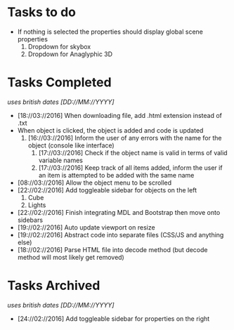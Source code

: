 # Tasks to do
<ul>
  <li>
    If nothing is selected the properties should display global scene properties
    <ol>
      <li>Dropdown for skybox</li>
      <li>Dropdown for Anaglyphic 3D</li>
    </ol>
  </li>
</ul>


# Tasks Completed
<p><i>uses british dates [DD://MM://YYYY]</i></p>
<ul>
  <li>[18://03://2016] When downloading file, add .html extension instead of .txt</li>
  <li>
    When object is clicked, the object is added and code is updated
    <ol>
      <li>
        [16://03://2016] Inform the user of any errors with the name for the object (console like interface)
        <ol>
          <li>[17://03://2016] Check if the object name is valid in terms of valid variable names</li>
          <li>[17://03://2016] Keep track of all items added, inform the user if an item is attempted to be added with the same name</li>
        </ol>
      </li>
    </ol>
  </li>
  <li>[08://03://2016] Allow the object menu to be scrolled</li>
  <li>[22://02://2016] 
    Add toggleable sidebar for objects on the left
    <ol>
      <li>Cube</li>
      <li>Lights</li>
    </ol>
  </li>
  <li>[22://02://2016] Finish integrating MDL and Bootstrap then move onto sidebars</li>
  <li>[19://02://2016] Auto update viewport on resize</li>
  <li>[19://02://2016] Abstract code into separate files (CSS/JS and anything else)</li>
  <li>[18://02://2016] Parse HTML file into decode method (but decode method will most likely get removed)</li>
</ul>

# Tasks Archived
<p><i>uses british dates [DD://MM://YYYY]</i></p>
<ul>
  <li>[24://02://2016] Add toggleable sidebar for properties on the right</li>
</ul>
